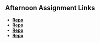 ## Afternoon Assignment Links

* **[Repo](https://github.com/Kyle-Burt/GameNight)**
* **[Repo](https://github.com/Kyle-Burt/Vendr)**
* **[Repo](https://github.com/Kyle-Burt/summer23_gregslist)**
* **[Repo](https://github.com/Kyle-Burt/FruitSalad)**
